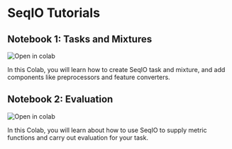 # SeqIO Tutorials


## Notebook 1: Tasks and Mixtures

<a href="https://colab.research.google.com/github/google/seqio/blob/main/seqio/notebooks/Basics_Task_and_Mixtures.ipynb" target="_parent"><img src="https://colab.research.google.com/assets/colab-badge.svg" alt="Open in colab" style="float:left"/></a><br>

In this Colab, you will learn how to create SeqIO task and mixture, and add
components like preprocessors and feature converters.

## Notebook 2: Evaluation

<a href="https://colab.research.google.com/github/google/seqio/blob/main/seqio/notebooks/Evaluation.ipynb" target="_parent"><img src="https://colab.research.google.com/assets/colab-badge.svg" alt="Open in colab" style="float:left"/></a><br>

In this Colab, you will learn about how to use SeqIO to supply metric functions
and carry out evaluation for your task.


